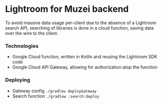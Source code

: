 # Lightroom for Muzei backend
To avoid massive data usage per-client due to the absence of a Lightroom search API,
searching of libraries is done in a cloud function, saving data over the wire to the client.

### Technologies
* Google Cloud function, written in Kotlin and reusing the Lightroom SDK code
* Google Cloud API Gateway, allowing for authorization atop the function

### Deploying
* Gateway config `./gradlew deployGateway`
* Search function `./gradlew :search:deploy`